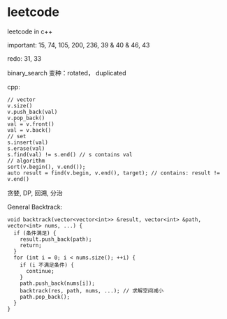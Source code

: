 # leetcode
leetcode in c++

important: 15, 74, 105, 200, 236, 39 & 40 & 46, 43

redo: 31, 33

binary_search 变种：rotated， duplicated

cpp:

```
// vector
v.size()
v.push_back(val)
v.pop_back()
val = v.front()
val = v.back()
// set
s.insert(val)
s.erase(val)
s.find(val) != s.end() // s contains val
// algorithm
sort(v.begin(), v.end());
auto result = find(v.begin, v.end(), target); // contains: result != v.end()
```

贪婪, DP, 回溯, 分治

General Backtrack:

```
void backtrack(vector<vector<int>> &result, vector<int> &path, vector<int> nums, ...) {
  if (条件满足) {
    result.push_back(path);
    return;
  }
  for (int i = 0; i < nums.size(); ++i) {
    if (i 不满足条件) {
      continue;
    }
    path.push_back(nums[i]);
    backtrack(res, path, nums, ...); // 求解空间减小
    path.pop_back();
  }
}
```